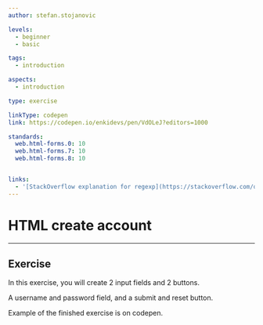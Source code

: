 ```yaml
---
author: stefan.stojanovic

levels:
  - beginner
  - basic

tags:
  - introduction

aspects:
  - introduction

type: exercise

linkType: codepen
link: https://codepen.io/enkidevs/pen/VdOLeJ?editors=1000

standards:
  web.html-forms.0: 10
  web.html-forms.7: 10
  web.html-forms.8: 10


links:
  - '[StackOverflow explanation for regexp](https://stackoverflow.com/questions/43127814/regex-for-at-least-1-number-1-lower-case-and-1-upper-case-letter){website}'
---
```

# HTML create account 
---

## Exercise

In this exercise, you will create 2 input fields and 2 buttons.

A username and password field, and a submit and reset button.

Example of the finished exercise is on codepen.


